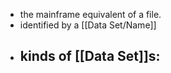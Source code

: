- the mainframe equivalent of a file.
- identified by a [[Data Set/Name]]
- kinds of [[Data Set]]s:
	-